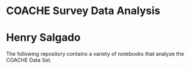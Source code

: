 # COACHE Survey Data Analysis
# Henry Salgado

The following repository contains a variety of notebooks that analyze the COACHE Data Set. 


